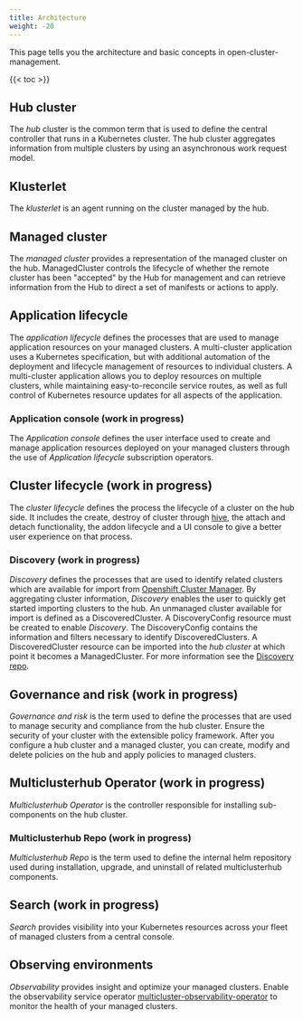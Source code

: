 ```yaml
---
title: Architecture
weight: -20
---
```


This page tells you the architecture and basic concepts in open-cluster-management.

<!-- spellchecker-disable -->

{{< toc >}}

<!-- spellchecker-enable -->

## Hub cluster

The _hub_ cluster is the common term that is used to define the central controller that runs in a Kubernetes cluster.
The hub cluster aggregates information from multiple clusters by using an asynchronous work request model.


## Klusterlet

The _klusterlet_ is an agent running on the cluster managed by the hub.


## Managed cluster

The _managed cluster_ provides a representation of the managed cluster on the hub. ManagedCluster controls the lifecycle of whether the remote cluster has been "accepted" by the Hub for management and can retrieve information from the Hub to direct a set of manifests or actions to apply.


## Application lifecycle

The _application lifecycle_ defines the processes that are used to manage application resources on your managed clusters.
A multi-cluster application uses a Kubernetes specification, but with additional automation of the deployment and lifecycle management of resources to individual clusters.
A multi-cluster application allows you to deploy resources on multiple clusters, while maintaining easy-to-reconcile service routes, as well as full control of Kubernetes resource updates for all aspects of the application.

### Application console (work in progress)

The _Application console_ defines the user interface used to create and manage application resources deployed on your managed clusters through the use of _Application lifecycle_ subscription operators.

## Cluster lifecycle (work in progress)

The _cluster lifecycle_ defines the process the lifecycle of a cluster on the hub side. It includes the create, destroy of cluster through [hive](https://github.com/openshift/hive), the attach and detach functionality, the addon lifecycle and a UI console to give a better user experience on that process.

### Discovery (work in progress)

_Discovery_ defines the processes that are used to identify related clusters which are available for import from [Openshift Cluster Manager](https://cloud.redhat.com/openshift/). By aggregating cluster information, _Discovery_ enables the user to quickly get started importing clusters to the hub. An unmanaged cluster available for import is defined as a DiscoveredCluster. A DiscoveryConfig resource must be created to enable _Discovery_. The DiscoveryConfig contains the information and filters necessary to identify DiscoveredClusters. A DiscoveredCluster resource can be imported into the _hub cluster_ at which point it becomes a ManagedCluster. For more information see the [Discovery repo](https://github.com/open-cluster-management/discovery).

## Governance and risk (work in progress)

_Governance and risk_ is the term used to define the processes that are used to manage security and compliance from the hub cluster. Ensure the security of your cluster with the extensible policy framework. After you configure a hub cluster and a managed cluster, you can create, modify and delete policies on the hub and apply policies to managed clusters.

## Multiclusterhub Operator (work in progress)

_Multiclusterhub Operator_ is the controller responsible for installing sub-components on the hub cluster.
### Multiclusterhub Repo (work in progress)

_Multiclusterhub Repo_ is the term used to define the internal helm repository used during installation, upgrade, and uninstall of related multiclusterhub components.

## Search (work in progress)

_Search_ provides visibility into your Kubernetes resources across your fleet of managed clusters from a central console.

## Observing environments
_Observability_ provides insight and optimize your managed clusters. Enable the observability service operator [multicluster-observability-operator](https://github.com/open-cluster-management/multicluster-observability-operator) to monitor the health of your managed clusters.
